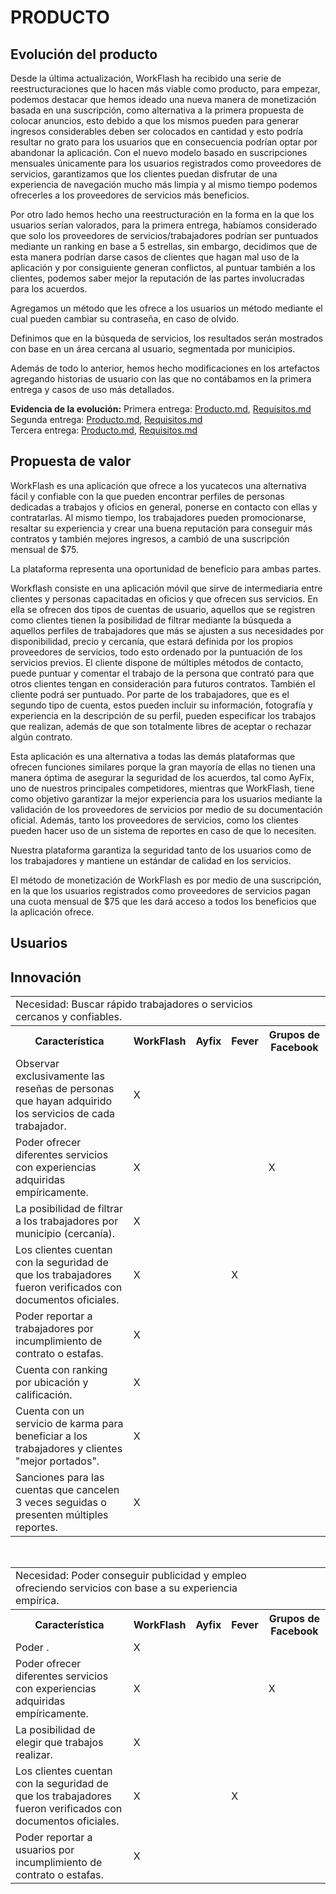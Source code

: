 <h1>PRODUCTO</h1>

## Evolución del producto

Desde la última actualización, WorkFlash ha recibido una serie de reestructuraciones que lo hacen más viable como producto, para empezar, podemos destacar que hemos ideado una nueva manera de monetización basada en una suscripción, como alternativa a la primera propuesta de colocar anuncios, esto debido a que los mismos pueden para generar ingresos considerables deben ser colocados en cantidad y esto podría resultar no grato para los usuarios que en consecuencia podrían optar por abandonar la aplicación. Con el nuevo modelo basado en suscripciones mensuales únicamente para los usuarios registrados como proveedores de servicios, garantizamos que los clientes puedan disfrutar de una experiencia de navegación mucho más limpia y al mismo tiempo podemos ofrecerles a los proveedores de servicios más beneficios.

Por otro lado hemos hecho una reestructuración en la forma en la que los usuarios serían valorados, para la primera entrega, habíamos considerado que solo los proveedores de servicios/trabajadores podrían ser puntuados mediante un ranking en base a 5 estrellas, sin embargo, decidimos que de esta manera podrían darse casos de clientes que hagan mal uso de la aplicación y por consiguiente generan conflictos, al puntuar también a los clientes, podemos saber mejor la reputación de las partes involucradas para los acuerdos.

Agregamos un método que les ofrece a los usuarios un método mediante el cual pueden cambiar su contraseña, en caso de olvido.

Definimos que en la búsqueda de servicios, los resultados serán mostrados con base en un área cercana al usuario, segmentada por municipios.

Además de todo lo anterior, hemos hecho modificaciones en los artefactos agregando historias de usuario con las que no contábamos en la primera entrega y casos de uso más detallados.

**Evidencia de la evolución:** 
Primera entrega:  <a href="https://github.com/KarenCampos842/Equipo-4/blob/Primera-Entrega/Producto.md#producto">Producto.md</a>, <a href="https://github.com/KarenCampos842/Equipo-4/blob/Primera-Entrega/Requisitos.md#requisitos">Requisitos.md</a>  
Segunda entrega: <a href="https://github.com/KarenCampos842/Equipo-4/blob/Segunda-Entrega/Producto.md#producto">Producto.md</a>, <a href="https://github.com/KarenCampos842/Equipo-4/blob/Segunda-Entrega/Requisitos.md#requisitos">Requisitos.md</a>  
Tercera entrega: <a href="https://github.com/KarenCampos842/Equipo-4/blob/Tercera-Entrega/Producto.md#producto">Producto.md</a>, <a href="https://github.com/KarenCampos842/Equipo-4/blob/Tercera-Entrega/Requisitos.md#requisitos">Requisitos.md</a>  

## Propuesta de valor

WorkFlash es una aplicación que ofrece a los yucatecos una alternativa fácil y confiable con la que pueden encontrar perfiles de personas dedicadas a trabajos y oficios en general, ponerse en contacto con ellas y contratarlas. Al mismo tiempo, los trabajadores pueden promocionarse, resaltar su experiencia y crear una buena reputación para conseguir más contratos y también mejores ingresos, a cambió de una suscripción mensual de $75.

La plataforma representa una oportunidad de beneficio para ambas partes.

Workflash consiste en una aplicación móvil que sirve de intermediaria entre clientes y personas capacitadas en oficios y que ofrecen sus servicios. En ella se ofrecen dos tipos de cuentas de usuario, aquellos que se registren como clientes tienen la posibilidad de filtrar mediante la búsqueda a aquellos perfiles de trabajadores que más se ajusten a sus necesidades por disponibilidad, precio y cercanía, que estará definida por los propios proveedores de servicios, todo esto ordenado por la puntuación de los servicios previos. El cliente dispone de múltiples métodos de contacto, puede puntuar y comentar el trabajo de la persona que contrató para que otros clientes tengan en consideración para futuros contratos. También el cliente podrá ser puntuado. Por parte de los trabajadores, que es el segundo tipo de cuenta, estos pueden incluir su información, fotografía y experiencia en la descripción de su perfil, pueden especificar los trabajos que realizan, además de que son totalmente libres de aceptar o rechazar algún contrato.

Esta aplicación es una alternativa a todas las demás plataformas que ofrecen funciones similares porque la gran mayoría de ellas no tienen una manera óptima de asegurar la seguridad de los acuerdos, tal como AyFix, uno de nuestros principales competidores, mientras que WorkFlash, tiene como objetivo garantizar la mejor experiencia para los usuarios mediante la validación de los proveedores de servicios por medio de su documentación oficial. Además, tanto los proveedores de servicios, como los clientes pueden hacer uso de un sistema de reportes en caso de que lo necesiten.

Nuestra plataforma garantiza la seguridad tanto de los usuarios como de los trabajadores y mantiene un estándar de calidad en los servicios.

El método de monetización de WorkFlash es por medio de una suscripción, en la que los usuarios registrados como proveedores de servicios pagan una cuota mensual de $75 que les dará acceso a todos los beneficios que la aplicación ofrece.

## Usuarios

## Innovación
<table align=center>  
   <tr>  
  <td colspan=4>Necesidad: Buscar rápido trabajadores o servicios cercanos y confiables.</td>
   </tr> 
   <tr>  
     <th>Característica</th>  
      <th>WorkFlash</th> 
      <th>Ayfix</th>
      <th>Fever</th>
      <th>Grupos de Facebook</th>
   </tr> 
    <tr> 
    <td>Observar exclusivamente las reseñas de personas que hayan adquirido los servicios de cada trabajador.</td>  
      <td>X</td> 
      <td> </td> 
      <td></td>     
       <td></td> 
       </tr> 
    <tr> 
    <td>Poder ofrecer diferentes servicios con experiencias adquiridas empíricamente.</td> 
    <td>X</td> 
      <td> </td> 
      <td></td>     
       <td>X</td>  
       </tr> 
    <tr> 
     <td>La posibilidad de filtrar a los trabajadores por municipio (cercanía).</td> 
    <td>X</td> 
      <td> </td> 
      <td></td>     
       <td></td>  
       </tr> 
        </tr> 
    <tr> 
     <td>Los clientes cuentan con la seguridad de que los trabajadores fueron verificados con documentos oficiales.</td> 
    <td>X</td> 
      <td> </td> 
      <td>X</td>     
       <td></td>  
        </tr> 
    <tr> 
     <td>Poder reportar a trabajadores por incumplimiento de contrato o estafas.</td> 
    <td>X</td> 
      <td> </td> 
      <td></td>     
       <td></td>  
        </tr> 
    <tr> 
     <td>Cuenta con ranking por ubicación y calificación.</td> 
    <td>X</td> 
      <td> </td> 
      <td></td>     
       <td></td>  
        </tr> 
    <tr> 
     <td>Cuenta con un servicio de karma para beneficiar a los trabajadores y clientes "mejor portados".</td> 
    <td>X</td> 
      <td> </td> 
      <td></td>     
       <td></td>  
        </tr> 
    <tr> 
     <td>Sanciones para las cuentas que cancelen 3 veces seguidas o presenten múltiples reportes.</td> 
    <td>X</td> 
      <td> </td> 
      <td></td>     
       <td></td>  
    <tr> 
   </tr> 
 </table>      
 <br>
 <table align=center>  
   <tr>  
  <td colspan=4>Necesidad: Poder conseguir publicidad y empleo ofreciendo servicios con base a su experiencia empírica.</td>
   </tr> 
   <tr>  
     <th>Característica</th>  
      <th>WorkFlash</th> 
      <th>Ayfix</th>
      <th>Fever</th>
      <th>Grupos de Facebook</th>
   </tr> 
    <tr> 
    <td>Poder .</td>  
      <td>X</td> 
      <td> </td> 
      <td></td>     
       <td></td> 
       </tr> 
    <tr> 
    <td>Poder ofrecer diferentes servicios con experiencias adquiridas empíricamente.</td> 
    <td>X</td> 
      <td> </td> 
      <td></td>     
       <td>X</td>  
       </tr> 
    <tr> 
     <td>La posibilidad de elegir que trabajos realizar.</td> 
    <td>X</td> 
      <td> </td> 
      <td></td>     
       <td></td>  
       </tr> 
        </tr> 
    <tr> 
     <td>Los clientes cuentan con la seguridad de que los trabajadores fueron verificados con documentos oficiales.</td> 
    <td>X</td> 
      <td> </td> 
      <td>X</td>     
       <td></td>  
        </tr> 
    <tr> 
     <td>Poder reportar a usuarios por incumplimiento de contrato o estafas.</td> 
    <td>X</td> 
      <td> </td> 
      <td></td>     
       <td></td>  
        </tr> 
    <tr>
    </table>      
 <br> 
<!--stackedit_data:
eyJoaXN0b3J5IjpbLTcxMTM1NDI4OCwxODE1MjY0NDYzLDM1MD
g2NzMyNCwtMTcwNjc4NDUzNiwtMTgzOTk3NDgwNSwtMTM4OTc3
NzI3NSwtNjcyMjMwMzQ0LC0yMDkwMTQzMTkwLDYwNzExMDk2OC
w4MTc0NjMyNjYsLTE4MzAxOTU5MDldfQ==
-->